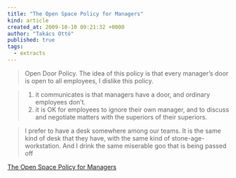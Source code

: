 ```yaml
---
title: "The Open Space Policy for Managers"
kind: article
created_at: 2009-10-10 09:21:32 +0000
author: "Takács Ottó"
published: true
tags: 
  - extracts
---
```

> Open Door Policy. The idea of this policy is that every manager’s door is open to all employees,
> I dislike this policy.

>1. it communicates is that managers have a door, and ordinary employees don’t.
>1. it is OK for employees to ignore their own manager, and to discuss and negotiate matters with the superiors of their superiors.

>I prefer to have a desk somewhere among our teams. It is the same kind of desk that they have, with the same kind of stone-age-workstation. And I drink the same miserable goo that is being passed off 

[The Open Space Policy for Managers](http://www.noop.nl/2009/10/the-open-space-policy-for-managers.html)

<div class='old-comments'></div>